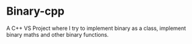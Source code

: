 # Binary-cpp
A C++ VS Project where I try to implement binary as a class, implement binary maths and other binary functions.
